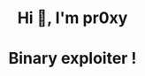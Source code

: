 <h1 align="center">Hi 👋, I'm pr0xy<h1></center>
<h1 align="center">Binary exploiter ! <h1></center>

